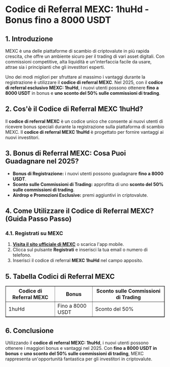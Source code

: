 <h1>Codice di Referral MEXC: 1huHd - Bonus fino a 8000 USDT</h1>
<h2>1. Introduzione</h2>
<p>MEXC è una delle piattaforme di scambio di criptovalute in più rapida crescita, che offre un ambiente sicuro per il trading di vari asset digitali. Con commissioni competitive, alta liquidità e un'interfaccia facile da usare, attrae sia i principianti che gli investitori esperti.</p>
<p>Uno dei modi migliori per sfruttare al massimo i vantaggi durante la registrazione è utilizzare il <strong>codice di referral MEXC</strong>. Nel 2025, con il <strong>codice di referral esclusivo MEXC: 1huHd</strong>, i nuovi utenti possono ottenere <strong>fino a 8000 USDT</strong> in bonus e <strong>uno sconto del 50% sulle commissioni di trading</strong>.</p>

<h2>2. Cos'è il Codice di Referral MEXC 1huHd?</h2>
<p>Il <strong>codice di referral MEXC</strong> è un codice unico che consente ai nuovi utenti di ricevere bonus speciali durante la registrazione sulla piattaforma di scambio MEXC. Il <strong>codice di referral MEXC 1huHd</strong> è progettato per fornire vantaggi ai nuovi investitori.</p>

<h2>3. Bonus di Referral MEXC: Cosa Puoi Guadagnare nel 2025?</h2>
<ul>
    <li><strong>Bonus di Registrazione:</strong> i nuovi utenti possono guadagnare <strong>fino a 8000 USDT</strong>.</li>
    <li><strong>Sconto sulle Commissioni di Trading:</strong> approfitta di uno <strong>sconto del 50% sulle commissioni di trading</strong>.</li>
    <li><strong>Airdrop e Promozioni Esclusive:</strong> premi aggiuntivi in criptovalute.</li>
</ul>

<h2>4. Come Utilizzare il Codice di Referral MEXC? (Guida Passo Passo)</h2>
<h3>4.1. Registrati su MEXC</h3>
<ol>
    <li><strong><a href="https://www.mexc.com/register?inviteCode=mexc-1huHd" target="_blank">Visita il sito ufficiale di MEXC</a></strong> o scarica l'app mobile.</li>
    <li>Clicca sul pulsante <strong>Registrati</strong> e inserisci la tua email o numero di telefono.</li>
    <li>Inserisci il codice di referral <strong>MEXC 1huHd</strong> nel campo apposito.</li>
</ol>

<h2>5. Tabella Codici di Referral MEXC</h2>
<table border="1">
    <tr>
        <th>Codice di Referral MEXC</th>
        <th>Bonus</th>
        <th>Sconto sulle Commissioni di Trading</th>
    </tr>
    <tr>
        <td>1huHd</td>
        <td>Fino a 8000 USDT</td>
        <td>Sconto del 50%</td>
    </tr>
</table>

<h2>6. Conclusione</h2>
<p>Utilizzando il <strong>codice di referral MEXC: 1huHd</strong>, i nuovi utenti possono ottenere i maggiori bonus e vantaggi nel 2025. Con <strong>fino a 8000 USDT in bonus</strong> e <strong>uno sconto del 50% sulle commissioni di trading</strong>, MEXC rappresenta un'opportunità fantastica per gli investitori in criptovalute.</p>
